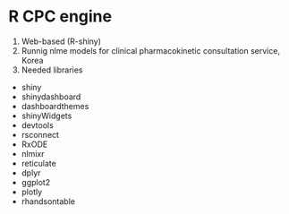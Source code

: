 # R CPC engine
1. Web-based (R-shiny)
2. Runnig nlme models for clinical pharmacokinetic consultation service, Korea
3. Needed libraries
  - shiny
  - shinydashboard
  - dashboardthemes
  - shinyWidgets
  - devtools
  - rsconnect
  - RxODE
  - nlmixr
  - reticulate
  - dplyr
  - ggplot2
  - plotly
  - rhandsontable
